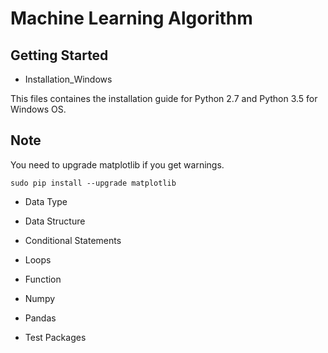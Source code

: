 # Machine Learning Algorithm

## Getting Started 

* Installation_Windows

This files containes the installation guide for Python 2.7 and Python 3.5 for Windows OS.

## Note

You need to upgrade matplotlib if you get warnings.

```
sudo pip install --upgrade matplotlib

```
* Data Type

* Data Structure

* Conditional Statements

* Loops

* Function

* Numpy

* Pandas

* Test Packages


